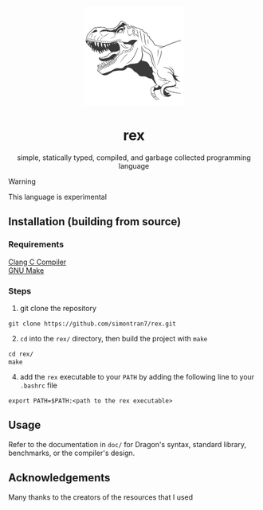 <div align="center">
  <img width="200px" src="doc/rex.png">
  <h1>rex</h1>
  <p>simple, statically typed, compiled, and garbage collected programming language</p>
</div>

> [!WARNING]
> This language is experimental

## Installation (building from source)

### Requirements

[Clang C Compiler](https://clang.llvm.org/)  
[GNU Make](https://www.gnu.org/software/make/)

### Steps

1. git clone the repository

```shell
git clone https://github.com/simontran7/rex.git
```

2. `cd` into the `rex/` directory, then build the project with `make`

```shell
cd rex/
make
```

4. add the `rex` executable to your `PATH` by adding the following line to your `.bashrc` file

```shell
export PATH=$PATH:<path to the rex executable>
```

## Usage

Refer to the documentation in `doc/` for Dragon's syntax, standard library, benchmarks, or the compiler's design.

## Acknowledgements

Many thanks to the creators of the resources that I used